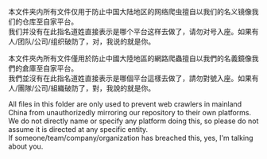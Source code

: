 本文件夹内所有文件仅用于防止中国大陆地区的网络爬虫擅自以我们的名义镜像我们的仓库至自家平台。  
我们并没有在此指名道姓直接表示是哪个平台这样去做了，请勿对号入座。如果有人/团队/公司/组织破防了，对，我说的就是你。  

本文件夾內所有文件僅用於防止中國大陸地區的網路爬蟲擅自以我們的名義鏡像我們的倉庫至自家平台。  
我們並沒有在此指名道姓直接表示是哪個平台這樣去做了，請勿對號入座。如果有人/團隊/公司/組織破防了，對，我說的就是你。  

All files in this folder are only used to prevent web crawlers in mainland China from unauthorizedly mirroring our repository to their own platforms.  
We do not directly name or specify any platform doing this, so please do not assume it is directed at any specific entity.  
If someone/team/company/organization has breached this, yes, I'm talking about you.  
